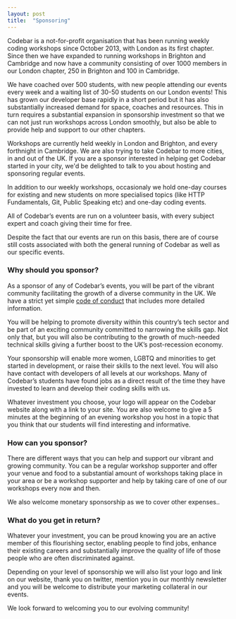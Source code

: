 ```yaml
---
layout: post
title:  "Sponsoring"
---
```


Codebar is a not-for-profit organisation that has been running weekly coding workshops since October 2013, with London as its first chapter. Since then we have expanded to running workshops in Brighton and Cambridge and now have a community consisting of over 1000 members in our London chapter, 250 in Brighton and 100 in Cambridge.

We have coached over 500 students, with new people attending our events every week and a waiting list of 30-50 students on our London events! This has grown our developer base rapidly in a short period but it has also substantially increased demand for space, coaches and resources. This in turn requires a substantial expansion in sponsorship investment so that we can not just run workshops across London smoothly, but also be able to provide help and support to our other chapters.

Workshops are currently held weekly in London and Brighton, and every forthnight in Cambridge. We are also trying to take Codebar to more cities, in and out of the UK. If you are a sponsor interested in helping get Codebar started in your city, we'd be delighted to talk to you about hosting and sponsoring regular events.

In addition to our weekly workshops, occasionaly we hold one-day courses for existing and new students on more specialised topics (like HTTP Fundamentals, Git, Public Speaking etc) and one-day coding events.

All of Codebar’s events are run on a volunteer basis, with every subject expert and coach giving their time for free.

Despite the fact that our events are run on this basis, there are of course still costs associated with both the general running of Codebar as well as our specific events.

### Why should you sponsor?

As a sponsor of any of Codebar’s events, you will be part of the vibrant community facilitating the growth of a diverse community in the UK. We have a strict yet simple [code of conduct](http://codebar.io/code-of-conduct) that includes more detailed information.

You will be helping to promote diversity within this country’s tech sector and be part of an exciting community committed to narrowing the skills gap. Not only that, but you will also be contributing to the growth of much-needed technical skills giving a further boost to the UK’s post-recession economy.

Your sponsorship will enable more women, LGBTQ and minorities to get started in development, or raise their skills to the next level. You will also have contact with developers of all levels at our workshops. Many of Codebar’s students have found jobs as a direct result of the time they have invested to learn and develop their coding skills with us.

Whatever investment you choose, your logo will appear on the Codebar website along with a link to your site. You are also welcome to give a 5 minutes at the beginning of an evening workshop you host in a topic that you think that our students will find interesting and informative.



### How can you sponsor?

There are different ways that you can help and support our vibrant and growing community. You can be a regular workshop supporter and offer your venue and food to a substantial amount of workshops taking place in your area or be a workshop supporter and help by taking care of one of our workshops every now and then.


We also welcome monetary sponsorship as we to cover other expenses..


### What do you get in return?

Whatever your investment, you can be proud knowing you are an active member of this flourishing sector, enabling people to find jobs, enhance their existing careers and substantially improve the quality of life of those people who are often discriminated against.

Depending on your level of sponsorship we will also list your logo and link on our website, thank you on twitter, mention you in our monthly newsletter and you will be welcome to distribute your marketing collateral in our events.

We look forward to welcoming you to our evolving community!
